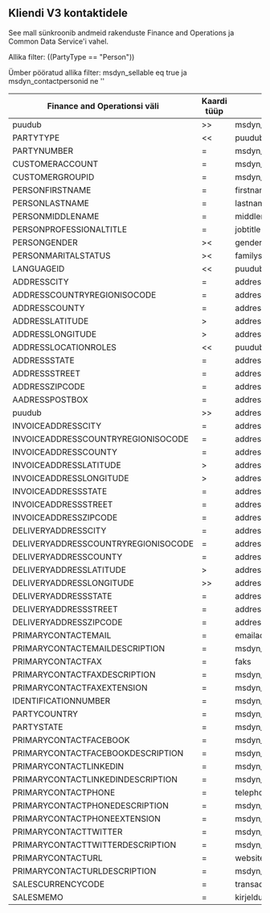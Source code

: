 ## <a name="customers-v3-to-contacts"></a>Kliendi V3 kontaktidele

See mall sünkroonib andmeid rakenduste Finance and Operations ja Common Data Service'i vahel.

Allika filter: ((PartyType == "Person"))

Ümber pööratud allika filter: msdyn_sellable eq true ja msdyn_contactpersonid ne ''

Finance and Operationsi väli | Kaardi tüüp | Muu Dynamics 365 väli | Vaikeväärtus
---|---|---|---
puudub | >> | msdyn_sellable | Tõene
PARTYTYPE | << | puudub | Isik
PARTYNUMBER | = | msdyn_partynumber | 
CUSTOMERACCOUNT | = | msdyn_contactpersonid | 
CUSTOMERGROUPID | = | msdyn_customergroupid.msdyn_groupid | 
PERSONFIRSTNAME | = | firstname | 
PERSONLASTNAME | = | lastname | 
PERSONMIDDLENAME | = | middlename | 
PERSONPROFESSIONALTITLE | = | jobtitle | 
PERSONGENDER | >< | gendercode | 
PERSONMARITALSTATUS | >< | familystatuscode | 
LANGUAGEID | << | puudub | et
ADDRESSCITY | = | address1_city | 
ADDRESSCOUNTRYREGIONISOCODE | = | address1_country | 
ADDRESSCOUNTY | = | address1_county | 
ADDRESSLATITUDE | > | address1_latitude | 
ADDRESSLONGITUDE | > | address1_longitude | 
ADDRESSLOCATIONROLES | << | puudub | Äri
ADDRESSSTATE | = | address1_stateorprovince | 
ADDRESSSTREET | = | address1_line1 | 
ADDRESSZIPCODE | = | address1_postalcode | 
AADRESSPOSTBOX | = | address1_postofficebox | 
puudub | >> | address1_addresstypecode | 3
INVOICEADDRESSCITY | = | address2_city | 
INVOICEADDRESSCOUNTRYREGIONISOCODE | = | address2_country | 
INVOICEADDRESSCOUNTY | = | address2_county | 
INVOICEADDRESSLATITUDE | > | address2_latitude | 
INVOICEADDRESSLONGITUDE | > | address2_longitude | 
INVOICEADDRESSSTATE | = | address2_stateorprovince | 
INVOICEADDRESSSTREET | = | address2_line1 | 
INVOICEADDRESSZIPCODE | = | address2_postalcode | 
DELIVERYADDRESSCITY | = | address3_city | 
DELIVERYADDRESSCOUNTRYREGIONISOCODE | = | address3_country | 
DELIVERYADDRESSCOUNTY | = | address3_county | 
DELIVERYADDRESSLATITUDE | > | address3_latitude | 
DELIVERYADDRESSLONGITUDE | >> | address3_longitude | 
DELIVERYADDRESSSTATE | = | address3_stateorprovince | 
DELIVERYADDRESSSTREET | = | address3_line1 | 
DELIVERYADDRESSZIPCODE | = | address3_postalcode | 
PRIMARYCONTACTEMAIL | = | emailaddress1 | 
PRIMARYCONTACTEMAILDESCRIPTION | = | msdyn_emailaddress1description | 
PRIMARYCONTACTFAX | = | faks | 
PRIMARYCONTACTFAXDESCRIPTION | = | msdyn_faxdescription | 
PRIMARYCONTACTFAXEXTENSION | = | msdyn_faxextension | 
IDENTIFICATIONNUMBER | = | msdyn_identificationnumber | 
PARTYCOUNTRY | = | msdyn_partycountry | 
PARTYSTATE | = | msdyn_partystateprovince | 
PRIMARYCONTACTFACEBOOK | = | msdyn_primaryfacebookid | 
PRIMARYCONTACTFACEBOOKDESCRIPTION | = | msdyn_primaryfacebookdescription | 
PRIMARYCONTACTLINKEDIN | = | msdyn_primaryinkedinid | 
PRIMARYCONTACTLINKEDINDESCRIPTION | = | msdyn_primarylinkedindescrption | 
PRIMARYCONTACTPHONE | = | telephone1 | 
PRIMARYCONTACTPHONEDESCRIPTION | = | msdyn_telephone1description | 
PRIMARYCONTACTPHONEEXTENSION | = | msdyn_telephone1extension | 
PRIMARYCONTACTTWITTER | = | msdyn_primarytwitterid | 
PRIMARYCONTACTTWITTERDESCRIPTION | = | msdyn_primarytwitteriddescription | 
PRIMARYCONTACTURL | = | websiteurl | 
PRIMARYCONTACTURLDESCRIPTION | = | msdyn_websiteurldescription | 
SALESCURRENCYCODE | = | transactioncurrencyid.isocurrencycode | 
SALESMEMO | = | kirjeldus | 
